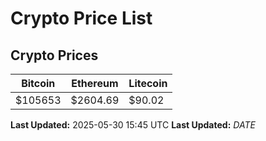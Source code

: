 # Crypto Price List

## Crypto Prices
| Bitcoin | Ethereum | Litecoin |
| ------- | -------- | -------- |
| $105653 | $2604.69 | $90.02 |
**Last Updated:** 2025-05-30 15:45 UTC
**Last Updated:** $DATE$

